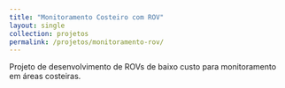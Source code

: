 ```yaml
---
title: "Monitoramento Costeiro com ROV"
layout: single
collection: projetos
permalink: /projetos/monitoramento-rov/
---
```


Projeto de desenvolvimento de ROVs de baixo custo para monitoramento em áreas costeiras.
